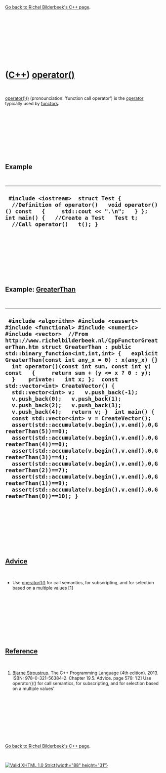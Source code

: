 

[Go back to Richel Bilderbeek's C++ page](Cpp.htm).

 

 

 

 

 

([C++](Cpp.htm)) [operator()](CppOperatorFunctionCall.htm)
==========================================================

 

[operator()()](CppOperatorFunctionCall.htm) (pronounciation: 'function
call operator') is the [operator](CppOperator.htm) typically used by
[functors](CppFunctor.htm).

 

 

 

 

 

Example
-------

 

  ---------------------------------------------------------------------------------------------------------------------------------------------------------------------------------------------------------
  ` #include <iostream>  struct Test {   //Definition of operator()   void operator()() const   {     std::cout << ".\n";   } };  int main() {   //Create a Test   Test t;    //Call operator()   t(); }`
  ---------------------------------------------------------------------------------------------------------------------------------------------------------------------------------------------------------

 

 

 

 

 

Example: [GreaterThan](CppFunctorGreaterThan.htm)
-------------------------------------------------

 

  --------------------------------------------------------------------------------------------------------------------------------------------------------------------------------------------------------------------------------------------------------------------------------------------------------------------------------------------------------------------------------------------------------------------------------------------------------------------------------------------------------------------------------------------------------------------------------------------------------------------------------------------------------------------------------------------------------------------------------------------------------------------------------------------------------------------------------------------------------------------------------------------------------------------------------------------------------------------------------------------------------------------------------------------------------------------------------------------
  ` #include <algorithm> #include <cassert> #include <functional> #include <numeric> #include <vector>  //From http://www.richelbilderbeek.nl/CppFunctorGreaterThan.htm struct GreaterThan : public std::binary_function<int,int,int> {   explicit GreaterThan(const int any_x = 0) : x(any_x) {}   int operator()(const int sum, const int y) const   {     return sum + (y <= x ? 0 : y);   }    private:   int x; };  const std::vector<int> CreateVector() {   std::vector<int> v;   v.push_back(-1);   v.push_back(0);   v.push_back(1);   v.push_back(2);   v.push_back(3);   v.push_back(4);   return v; }  int main() {   const std::vector<int> v = CreateVector();   assert(std::accumulate(v.begin(),v.end(),0,GreaterThan(5))==0);   assert(std::accumulate(v.begin(),v.end(),0,GreaterThan(4))==0);   assert(std::accumulate(v.begin(),v.end(),0,GreaterThan(3))==4);   assert(std::accumulate(v.begin(),v.end(),0,GreaterThan(2))==7);   assert(std::accumulate(v.begin(),v.end(),0,GreaterThan(1))==9);   assert(std::accumulate(v.begin(),v.end(),0,GreaterThan(0))==10); }`
  --------------------------------------------------------------------------------------------------------------------------------------------------------------------------------------------------------------------------------------------------------------------------------------------------------------------------------------------------------------------------------------------------------------------------------------------------------------------------------------------------------------------------------------------------------------------------------------------------------------------------------------------------------------------------------------------------------------------------------------------------------------------------------------------------------------------------------------------------------------------------------------------------------------------------------------------------------------------------------------------------------------------------------------------------------------------------------------------

 

 

 

 

 

[Advice](CppAdvice.htm)
-----------------------

 

-   Use [operator()()](CppOperatorFunctionCall.htm) for call semantics,
    for subscripting, and for selection based on a multiple values \[1\]

 

 

 

 

 

[Reference](CppReferences.htm)
------------------------------

 

1.  [Bjarne Stroustrup](CppBjarneStroustrup.htm). The C++ Programming
    Language (4th edition). 2013. ISBN: 978-0-321-56384-2. Chapter 19.5.
    Advice. page 576: '\[2\] Use operator()() for call semantics, for
    subscripting, and for selection based on a multiple values'

 

 

 

 

 

[Go back to Richel Bilderbeek's C++ page](Cpp.htm).



 

[![Valid XHTML 1.0 Strict](valid-xhtml10.png){width="88"
height="31"}](http://validator.w3.org/check?uri=referer)
